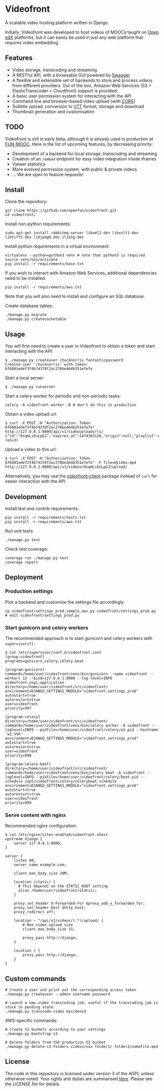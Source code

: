 # Videofront

A scalable video hosting platform written in Django.

Initially, Videofront was developed to host videos of MOOCs taught on [Open edX](https://open.edx.org/) platforms, but it can easily be used in just any web platform that requires video embedding.

## Features

- Video storage, transcoding and streaming
- A RESTful API, with a browsable GUI powered by [Swagger](http://swagger.io/)
- A flexible and extensible set of backends to store and process videos from different providers. Out of the box, Amazon Web Services (S3 + ElasticTranscoder + Cloudfront) support is provided.
- A basic user permission system for interacting with the API
- Command line and browser-based video upload (with [CORS](https://en.wikipedia.org/wiki/Cross-origin_resource_sharing))
- Subtitle upload, conversion to [VTT](https://w3c.github.io/webvtt/) format, storage and download
- Thumbnail generation and customisation

## TODO

Videofront is still in early beta, although it is already used in production at [FUN-MOOC](https://fun-mooc.fr). Here is the list of upcoming features, by decreasing priority:

- Development of a backend for local storage, transcoding and streaming
- Creation of an `/embed` endpoint for easy video integration inside iframes
- Viewer statistics
- More evolved permission system, with public & private videos
- ... We are open to feature requests!

## Install

Clone the repository:

    git clone https://github.com/openfun/videofront.git
    cd videofront/

Install non-python requirements:

    sudo apt-get install rabbitmq-server libxml2-dev libxslt1-dev libtiff5-dev libjpeg8-dev zlib1g-dev

Install python requirements in a virtual environment:

    virtualenv --python=python3 venv # note that python3 is required
    source venv/bin/activate
    pip install -r requirements/base.txt

If you wish to interact with Amazon Web Services, additional dependencies need to be installed:

    pip install -r requirements/aws.txt

Note that you will also need to install and configure an SQL database.

Create database tables:

    ./manage.py migrate
    ./manage.py createcachetable

## Usage

You will first need to create a user in Videofront to obtain a token and start interacting with the API:

    $ ./manage.py createuser chucknorris fantasticpassword
    Created user 'chucknorris' with token: 6f6801edef3f4b74378f2ac270be464b351efefe

Start a local server:

    $ ./manage.py runserver

Start a celery worker for periodic and non-periodic tasks:

    celery -A videofront worker -B # don't do this in production

Obtain a video upload url:

    $ curl -X POST -H "Authorization: Token 6f6801edef3f4b74378f2ac270be464b351efefe" http://127.0.0.1:8000/api/v1/videouploadurls/
    {"id":"0sqmLiEuLpGJ","expires_at":1474362128,"origin":null,"playlist":null}(env3)

Upload a video to this url:

    $ curl -X POST -H "Authorization: Token 6f6801edef3f4b74378f2ac270be464b351efefe" -F file=@video.mp4 http://127.0.0.1:8000/api/v1/videos/0sqmLiEuLpGJ/upload/

Alternatively, you may use the [videofront-client](https://github.com/openfun/videofront-client) package instead of `curl` for easier interaction with the API.

## Development

Install test and contrib requirements:

    pip install -r requirements/tests.txt
    pip install -r requirements/aws.txt

Run unit tests:

    ./manage.py test

Check test coverage:

    coverage run ./manage.py test
    coverage report

## Deployment

### Production settings

Pick a backend and customize the settings file accordingly:

    cp videofront/settings_prod_sample_aws.py videofront/settings_prod.py
    # edit videofront/settings_prod.py

### Start gunicorn and celery workers

The recommended approach is to start gunicorn and celery workers with `supervisorctl`:

    $ cat /etc/supervisor/conf.d/videofront.conf 
    [group:videofront]
    programs=gunicorn,celery,celery-beat

    [program:gunicorn]
    command=/home/user/videofront/venv/bin/gunicorn --name videofront --workers 12 --bind=127.0.0.1:8000 --log-level=INFO videofront.wsgi:application
    directory=/home/user/videofront/src/videofront/
    environment=DJANGO_SETTINGS_MODULE="videofront.settings_prod"
    autostart=true
    autorestart=true
    user=videofront
    priority=997

    [program:celery]
    directory=/home/user/videofront/src/videofront/
    command=/home/user/videofront/venv/bin/celery worker -A videofront --loglevel=INFO --pidfile=/home/user/videofront/celery/w1.pid --hostname 'w1.%%h'
    environment=DJANGO_SETTINGS_MODULE="videofront.settings_prod"
    autostart=true
    autorestart=true
    user=videofront
    priority=998

    [program:celery-beat]
    directory=/home/user/videofront/src/videofront/
    command=/home/user/videofront/venv/bin/celery beat -A videofront --loglevel=INFO --pidfile=/home/user/videofront/celery/beat.pid --schedule /opt/videofront/celery/celerybeat-schedule
    environment=DJANGO_SETTINGS_MODULE="videofront.settings_prod"
    autostart=true
    autorestart=true
    user=videofront
    priority=999

### Serve content with nginx

Recommended nginx configuration:

    $ cat /etc/nginx/sites-enabled/videofront.vhost 
    upstream django {
        server 127.0.0.1:8000;
    }

    server {
        listen 80;
        server_name example.com;

        client_max_body_size 20M;

        location /static/ {
          # This depends on the STATIC_ROOT setting
          alias /home/user/videofront/static/;
        }
        
        proxy_set_header X-Forwarded-For $proxy_add_x_forwarded_for;
        proxy_set_header Host $http_host;
        proxy_redirect off;

        location ~ ^/api/v1/videos/(.*)/upload/ {
            # Max video upload size
            client_max_body_size 1G;

            proxy_pass http://django;
        }

        location / {
            proxy_pass http://django;
        }
    }

## Custom commands

    # Create a user and print out the corresponding access token
    ./manage.py createuser --admin username password

    # Launch a new video transcoding job; useful if the transcoding job is stuck in pending state
    ./manage.py transcode-video myvideoid

AWS-specific commands:

    # Create S3 buckets according to your settings
    ./manage.py bootstrap-s3

    # Delete folders from the production S3 bucket
    ./manage.py delete-s3-folders videos/xxx folder1/ folder2/somefile.mp4

## License

The code in this repository is licensed under version 3 of the AGPL unless otherwise noted. Your rights and duties are summarised [here](https://tldrlegal.com/license/gnu-affero-general-public-license-v3-(agpl-3.0)). Please see the LICENSE file for details.
